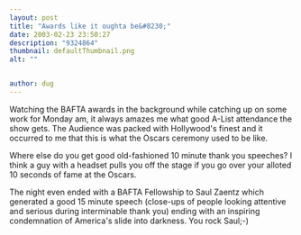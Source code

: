 ```yaml
---
layout: post
title: "Awards like it oughta be&#8230;"
date: 2003-02-23 23:50:27
description: "9324864"
thumbnail: defaultThumbnail.png
alt: ""


author: dug
---
```


<p>Watching the <span class="caps">BAFTA </span>awards in the background while catching up on some work for Monday am, it always amazes me what good A-List attendance the show gets. The Audience was packed with Hollywood's finest and it occurred to me that this is what the Oscars ceremony used to be like.</p>

<p>Where else do you get good old-fashioned 10 minute thank you speeches? I think a guy with a headset pulls you off the stage if you go over your alloted 10 seconds of fame at the Oscars.</p>

<p>The night even ended with a <span class="caps">BAFTA</span> Fellowship to Saul Zaentz which generated a good 15 minute speech (close-ups of people looking attentive and serious during interminable thank you) ending with an inspiring condemnation of America's slide into darkness. You rock Saul;-)</p>
